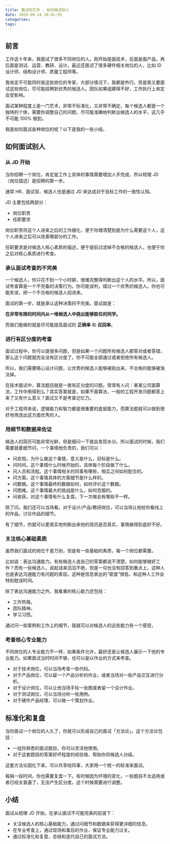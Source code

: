 ```yaml
---
title: 面试的艺术 - 如何面试别人
date: 2020-09-24 20:41:55
categories:
tags:
---
```


## 前言

工作这十年来，我面试了很多不同岗位的人。刚开始是面技术，后面是面产品，再后面是测试、运营、教研、设计。最近还面试了很多硬件相关岗位的人，比如 ID 设计师、结构设计师、质量工程师等。

我肯定不可能同时是这些岗位的专家，大部分情况下，我都是外行。但是我又要面试这些岗位，尽可能招聘到优秀的候选人。团队如果组建得不好，工作执行上肯定会受影响。

面试某种程度上是一门艺术，非常不标准化，又非常不确定，每个候选人都是一个独特的个体，需要你调整自己的问题，尽可能准确地判断出候选人的水平，这几乎不可能 100% 做到。

我是如何面试各种岗位的呢？以下是我的一些小结。

## 如何面试别人

### 从 JD 开始

当你招聘一个岗位，肯定是工作上具体的事情需要增加人手完成，所以梳理 JD（岗位描述）是招聘的第一步。

通常 HR、面试官、候选人也是通过 JD 来达成对于目标工作的一致性认知。

JD 主要包括两部分：

 - 岗位职责
 - 任职要求

岗位职责将这个人进来之后的工作细化，便于你理清楚到底为什么需要这个人，这个人进来之后可以改善哪部分的工作。

任职要求是对候选人核心素质的描述，便于提前过滤掉不合格的候选人，也便于你之后对核心素质进行考查。

### 承认面试考查的不完美

一个候选人，你只花不到一个小时聊，很难完整得判断出这个人的水平。所以，面试考查算是一个不完备的决策行为。你可能误判，错过一个优秀的候选人。你也可能失误，把一个不合格的候选人招进来。

面试的第一步，就是承认这种决策的不完美。面试就是：

**在非常有限的时间内从一堆候选人中挑出能够胜任的同学。**

而我们能做的就是尽可能提高面试的 **正确率** 和 **召回率**。

### 进行有区分度的考查

面试过程中，你可以提很多问题，但是如果一个问题所有候选人都答对或者答错，那么这个问题就完全没有区分度了。你不可能全部通过或者拒绝所有候选人。

所以，我们需要精心设计问题，让优秀的候选人能够被挑出来，不合格的能够被淘汰掉。

在技术面试中，算法题目就是一类有区分度的问题。常常有人问：某某公司面算法，工作中用得到么？其实答案就是，如果不面算法，一般的工程开发问题都答上来了又有什么意义？面试又不是考查记忆力。

对于工程师来说，逻辑能力和智力都是很重要的底层能力，而算法题就可以做到很好地筛选出这方面优秀的人。

### 用细节和数据来佐证

候选人的简历可能非常光鲜，但是细问一下就会发现水分。所以面试的时候，我们需要就着细节问，一个事情他负责的，我们可以：

 - 问宏观。为什么做这个事情，意义是什么，目标是什么。
 - 问时间。这个事情什么时候开始的，具体每个阶段做了什么。
 - 问人员和流程。这个事情相关的同事有哪些，相互之间如何配合的。
 - 问方案。这个事情具体的方案细节是什么样的。
 - 问数据。这个事情最终的数据如何，如何评价这个数据。
 - 问困难。这个事情最大的挑战是什么，如何克服的。
 - 问收获。对这个事情有什么复盘，下一次做会有哪些不一样。

除了问，我们还可以当场看。对于设计/产品/教研岗位，可以当场让他给你看线上的作品，讨论作品的细节。

有了细节，你就可以更真实地判断出来他的简历是否真实，事情做得到底好不好。

### 关注核心基础素质

虽然我们面试的岗位千差万别，但是有一些基础的素质，每一个岗位都需要。

比如说：表达沟通能力。有些候选人连自己的答案都说不清楚，如何能够做好工作？而有一些候选人，说起话来滔滔不绝，但是一句也没有回答到重点上，这种人也是表达沟通能力有问题的表现。这种是信息表达的“密度”很低，和这种人工作会特别耽误时间。

除了表达沟通能力之外，我看重的核心能力还包括：

 - 工作热情。
 - 团队精神。
 - 学习习惯。

通过问一些案例和工作上的细节，我就可以对候选人的这些能力有一个感受。

### 考查核心专业能力

不同岗位的人专业能力不一样，如果条件允许，最好还是让候选人展示一下他的专业能力。如果面试当时时间不够，也可以是以作业的方式来考查。

 * 对于技术岗位，可以当场考查一些代码。
 * 对于产品岗位，可以留一个产品分析的作业，或者当场对一些产品交互进行分析。
 * 对于设计岗位，可以让他当场手绘一张图或者留一个设计作业。
 * 对于测试岗位，可以当场分析一些用例。
 * 对于硬件产品经理，可以做一个策划作业。

## 标准化和复盘

当你面试一个岗位的人久了，你就可以形成自己的面试「方法论」。这个方法论包括：
 
 * 一组你熟悉的面试题目，你可以灵活地使用。
 * 对于这套题目的答案好坏程度的经验值，帮助你将候选人分级。

这套方法论固化下来，可以共享给同事，大家用一个统一的标准来面试。

每隔一段时间，你也需要复盘一下。有时候因为环境的变化，一些题目不太适用或者已经太普遍了，无法产生区分度，这个时候需要进行调整。

## 小结

面试从梳理 JD 开始，在承认面试不可能完美的前提下：

 * 关注候选人的核心基础能力，通过问细节和数据来获得更详细的信息。
 * 在专业考查上，通过现场和事后的作业，保证专业能力过关。
 * 通过标准化和复盘，总结和迭代自己的面试方法。


